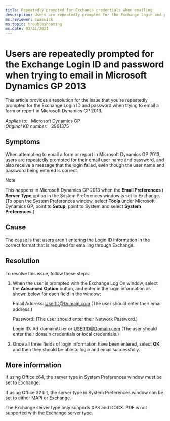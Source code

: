 ```yaml
---
title: Repeatedly prompted for Exchange credentials when emailing
description: Users are repeatedly prompted for the Exchange login and password when attempting to email in Microsoft Dynamics GP 2013. Provides a resolution.
ms.reviewer: cwaswick
ms.topic: troubleshooting
ms.date: 03/31/2021
---
```

# Users are repeatedly prompted for the Exchange Login ID and password when trying to email in Microsoft Dynamics GP 2013

This article provides a resolution for the issue that you're repeatedly prompted for the Exchange Login ID and password when trying to email a form or report in Microsoft Dynamics GP 2013.

_Applies to:_ &nbsp; Microsoft Dynamics GP  
_Original KB number:_ &nbsp; 2961375

## Symptoms

When attempting to email a form or report in Microsoft Dynamics GP 2013, users are repeatedly prompted for their email user name and password, and also receive a message that the login failed, even though the user name and password being entered is correct.

> [!NOTE]
> This happens in Microsoft Dynamics GP 2013 when the **Email Preferences / Server Type** option in the System Preferences window is set to Exchange. (To open the System Preferences window, select **Tools** under Microsoft Dynamics GP, point to **Setup**, point to System and select **System Preferences**.)

## Cause

The cause is that users aren't entering the Login ID information in the correct format that is required for emailing through Exchange.

## Resolution

To resolve this issue, follow these steps:

1. When the user is prompted with the Exchange Log On window, select the **Advanced Option** button, and enter in the login information as shown below for each field in the window:

    Email Address: UserID@Domain.com (The user should enter their email address.)

    Password: (The user should enter their Network Password.)

    Login ID: Ad-domain\User or USERID@Domain.com (The user should enter their domain credentials or local credentials.)

2. Once all three fields of login information have been entered, select **OK** and then they should be able to login and email successfully.

## More information

If using Office x64, the server type in System Preferences window must be set to Exchange.

If using Office 32 bit, the server type in System Preferences window can be set to either MAPI or Exchange.

The Exchange server type only supports XPS and DOCX. PDF is not supported with the Exchange server type.
